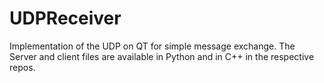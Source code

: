 # UDPReceiver
Implementation of the UDP on QT for simple message exchange. 
The Server and client files are available in Python and in C++ in the respective repos.

